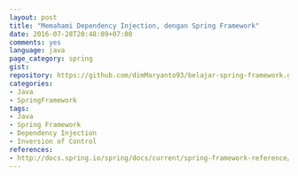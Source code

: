 ```yaml
---
layout: post
title: "Memahami Dependency Injection, dengan Spring Framework"
date: 2016-07-28T20:48:09+07:00
comments: yes
language: java
page_category: spring
gist:
repository: https://github.com/dimMaryanto93/belajar-spring-framework.git
categories:
- Java
- SpringFramework
tags:
- Java
- Spring Framework
- Dependency Injection
- Inversion of Control
references:
- http://docs.spring.io/spring/docs/current/spring-framework-reference/htmlsingle/
---
```

